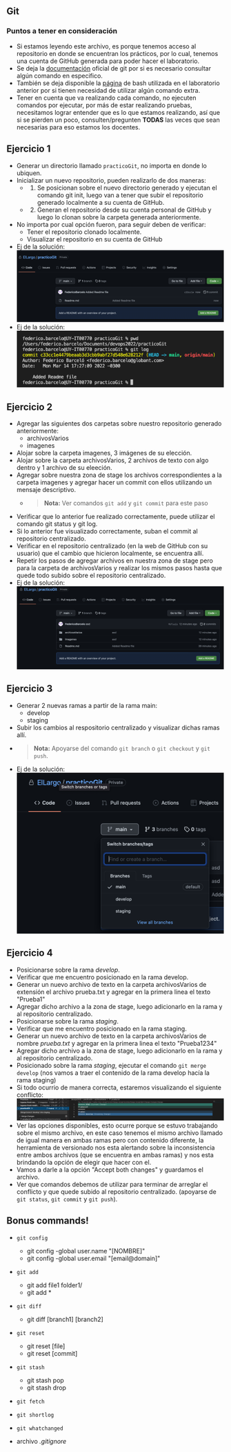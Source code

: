
## Git

### Puntos a tener en consideración
- Si estamos leyendo este archivo, es porque tenemos acceso al repositorio en donde se encuentran los prácticos, por lo cual, tenemos una cuenta de GitHub generada para poder hacer el laboratorio.
- Se deja la [documentación](https://git-scm.com/docs) oficial de git por si es necesario consultar algún comando en especifico.
- También se deja disponible la [página](https://ss64.com/bash/) de bash utilizada en el laboratorio anterior por si tienen necesidad de utilizar algún comando extra.
- Tener en cuenta que va realizando cada comando, no ejecuten comandos por ejecutar, por más de estar realizando pruebas, necesitamos lograr entender que es lo que estamos realizando, así que si se pierden un poco, consulten/pregunten **TODAS** las veces que sean necesarias para eso estamos los docentes.


## Ejercicio 1
- Generar un directorio llamado `practicoGit`, no importa en donde lo ubiquen.
- Inicializar un nuevo repositorio, pueden realizarlo de dos maneras:
  - 1) Se posicionan sobre el nuevo directorio generado y ejecutan el comando git init, luego van a tener que subir el repositorio generado localmente a su cuenta de GitHub.
  - 2) Generan el repositorio desde su cuenta personal de GitHub y luego lo clonan sobre la carpeta generada anteriormente.
- No importa por cual opción fueron, para seguir deben de verificar:
  - Tener el repositorio clonado localmente.
  - Visualizar el repositorio en su cuenta de GitHub
- Ej de la solución: <img src="./Extras/Imagenes/laboratorioNivelacion/Git/Ejercicio1(1).png" title="static">
- Ej de la solución: <img src="./Extras/Imagenes/laboratorioNivelacion/Git/Ejercicio1(2).png" title="static">

## Ejercicio 2
- Agregar las siguientes dos carpetas sobre nuestro repositorio generado anteriormente:
  - archivosVarios
  - imagenes
- Alojar sobre la carpeta imagenes, 3 imágenes de su elección.
- Alojar sobre la carpeta archivosVarios, 2 archivos de texto con algo dentro y 1 archivo de su eleeción.
- Agregar sobre nuestra zona de stage los archivos correspondientes a la carpeta imagenes y 
agregar hacer un commit con ellos utilizando un mensaje descriptivo.
  - >**Nota:** Ver comandos `git add` y `git commit` para este paso
- Verificar que lo anterior fue realizado correctamente, puede utilizar el comando git status y git log.
- Si lo anterior fue visualizado correctamente, suban el commit al repositorio centralizado.
- Verificar en el repositorio centralizado (en la web de GitHub con su usuario) que el cambio que hicieron localmente, se encuentra allí.
- Repetir los pasos de agregar archivos en nuestra zona de stage pero para la carpeta de archivosVarios y realizar los mismos pasos hasta que quede todo subido sobre el repositorio centralizado.
- Ej de la solución: <img src="./Extras/Imagenes/laboratorioNivelacion/Git/Ejercicio2.png" title="static">

## Ejercicio 3

- Generar 2 nuevas ramas a partir de la rama main:
  - develop
  - staging
- Subir los cambios al respositorio centralizado y visualizar dichas ramas allí.
- >**Nota:** Apoyarse del comando `git branch` o `git checkout` y `git push`.
- Ej de la solución: <img src="./Extras/Imagenes/laboratorioNivelacion/Git/Ejercicio3.png" title="static">

## Ejercicio 4
- Posicionarse sobre la rama _develop_.
- Verificar que me encuentro posicionado en la rama develop.
- Generar un nuevo archivo de texto en la carpeta archivosVarios de extensión el archivo prueba.txt y agregar en la primera linea el texto "Prueba1"
- Agregar dicho archivo a la zona de stage, luego adicionarlo en la rama y al repositorio centralizado.
- Posicionarse sobre la rama _staging_.
- Verificar que me encuentro posicionado en la rama staging.
- Generar un nuevo archivo de texto en la carpeta archivosVarios de nombre _prueba.txt_ y agregar en la primera linea el texto "Prueba1234"
- Agregar dicho archivo a la zona de stage, luego adicionarlo en la rama y al repositorio centralizado.
- Posicionado sobre la rama _staging_, ejecutar el comando `git merge develop` (nos vamos a traer el contenido de la rama develop hacía la rama staging)
- Si todo ocurrio de manera correcta, estaremos visualizando el siguiente conflicto: <img src="./Extras/Imagenes/laboratorioNivelacion/Git/Ejercicio4(1).png" title="static">
- Ver las opciones disponibles, esto ocurre porque se estuvo trabajando sobre el mismo archivo, en este caso tenemos el mismo archivo llamado de igual manera en ambas ramas pero con contenido diferente, la herramienta de versionado nos esta alertando sobre la inconsistencia entre ambos archivos (que se encuentra en ambas ramas) y nos esta brindando la opción de elegir que hacer con el.
- Vamos a darle a la opción "Accept both changes" y guardamos el archivo.
- Ver que comandos debemos de utilizar para terminar de arreglar el conflicto y que quede subido al repositorio centralizado. (apoyarse de `git status`, `git commit` y `git push`).



## Bonus commands!

- `git config`
  - git config -global user.name "[NOMBRE]"
  - git config -global user.email "[email@domain]"

- `git add`
  - git add file1 folder1/
  - git add *

- `git diff`
  - git diff [branch1] [branch2]

- `git reset`
  - git reset [file]
  - git reset [commit]

- `git stash`
  - git stash pop
  - git stash drop

- `git fetch`

- `git shortlog`

- `git whatchanged`

- archivo _.gitignore_